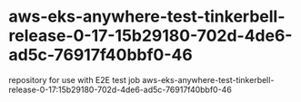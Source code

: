 # aws-eks-anywhere-test-tinkerbell-release-0-17-15b29180-702d-4de6-ad5c-76917f40bbf0-46
repository for use with E2E test job aws-eks-anywhere-test-tinkerbell-release-0-17:15b29180-702d-4de6-ad5c-76917f40bbf0-46
